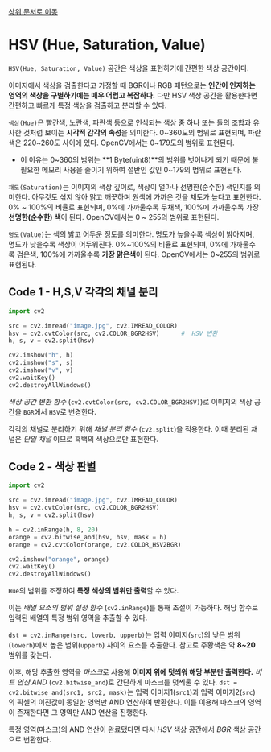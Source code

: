 [상위 문서로 이동](../README.md)

# HSV (Hue, Saturation, Value)

`HSV(Hue, Saturation, Value)` 공간은 색상을 표현하기에 간편한 색상 공간이다.

이미지에서 색상을 검출한다고 가정할 때 BGR이나 RGB 패턴으로는 **인간이 인지하는 영역의 색상을 구별하기에는 매우 어렵고 복잡하다.** 다만 HSV 색상 공간을 활용한다면 간편하고 빠르게 특정 색상을 검출하고 분리할 수 있다.

`색상(Hue)`은 빨간색, 노란색, 파란색 등으로 인식되는 색상 중 하나 또는 둘의 조합과 유사한 것처럼 보이는 **시각적 감각의 속성**을 의미한다. 0~360도의 범위로 표현되며, 파란색은 220~260도 사이에 있다. OpenCV에서는 0~179도의 범위로 표현된다.
  - 이 이유는 0~360의 범위는 **1 Byte(uint8)**의 범위를 벗어나게 되기 때문에 불필요한 메모리 사용을 줄이기 위하여 절반인 값인 0~179의 범위로 표현된다.

`채도(Saturation)`는 이미지의 색상 깊이로, 색상이 얼마나 선명한(순수한) 색인지를 의미한다. 아무것도 섞지 않아 맑고 깨끗하며 원색에 가까운 것을 채도가 높다고 표현한다. 0% ~ 100%의 비율로 표현되며, 0%에 가까울수록 무채색, 100%에 가까울수록 가장 **선명한(순수한) 색**이 된다. OpenCV에서는 0 ~ 255의 범위로 표현된다.

`명도(Value)`는 색의 밝고 어두운 정도를 의미한다. 명도가 높을수록 색상이 밝아지며, 명도가 낮을수록 색상이 어두워진다. 0%~100%의 비율로 표현되며, 0%에 가까울수록 검은색, 100%에 가까울수록 **가장 맑은색**이 된다. OpenCV에서는 0~255의 범위로 표현된다.

## Code 1 - H,S,V 각각의 채널 분리

```py
import cv2

src = cv2.imread("image.jpg", cv2.IMREAD_COLOR)
hsv = cv2.cvtColor(src, cv2.COLOR_BGR2HSV)      #  HSV 변환
h, s, v = cv2.split(hsv)

cv2.imshow("h", h)
cv2.imshow("s", s)
cv2.imshow("v", v)
cv2.waitKey()
cv2.destroyAllWindows()
```

*색상 공간 변환 함수* (`cv2.cvtColor(src, cv2.COLOR_BGR2HSV)`)로 이미지의 색상 공간을 `BGR`에서 `HSV`로 변경한다.

각각의 채널로 분리하기 위해 *채널 분리 함수* (`cv2.split`)을 적용한다. 이때 분리된 채널은 *단일 채널* 이므로 흑백의 색상으로만 표현한다.

## Code 2 - 색상 판별

```python
import cv2

src = cv2.imread("image.jpg", cv2.IMREAD_COLOR)
hsv = cv2.cvtColor(src, cv2.COLOR_BGR2HSV)
h, s, v = cv2.split(hsv)

h = cv2.inRange(h, 8, 20)
orange = cv2.bitwise_and(hsv, hsv, mask = h)
orange = cv2.cvtColor(orange, cv2.COLOR_HSV2BGR)

cv2.imshow("orange", orange)
cv2.waitKey()
cv2.destroyAllWindows()
```

`Hue`의 범위를 조정하여 **특정 색상의 범위만 출력**할 수 있다. 

이는 *배열 요소의 범위 설정 함수* (`cv2.inRange`)를 통해 조절이 가능하다. 해당 함수로 입력된 배열의 특정 범위 영역을 추출할 수 있다.

`dst = cv2.inRange(src, lowerb, upperb)`는 입력 이미지(`src`)의 낮은 범위(`lowerb`)에서 높은 범위(`upperb`) 사이의 요소를 추출한다. 참고로 주황색은 약 **8~20** 범위를 갖는다.

이후, 해당 추출한 영역을 *마스크*로 사용해 **이미지 위에 덧씌워 해당 부분만 출력한다.** *비트 연산 AND* (`cv2.bitwise_and`)로 간단하게 마스크를 덧씌울 수 있다. `dst = cv2.bitwise_and(src1, src2, mask)`는 입력 이미지1(`src1`)과 입력 이미지2(`src`)의 픽셀의 이진값이 동일한 영역만 AND 연산하여 반환한다. 이를 이용해 마스크의 영역이 존재한다면 그 영역만 AND 연산을 진행한다.

특정 영역(마스크)의 AND 연산이 완료됐다면 다시 *HSV* 색상 공간에서 *BGR* 색상 공간으로 변환한다.




